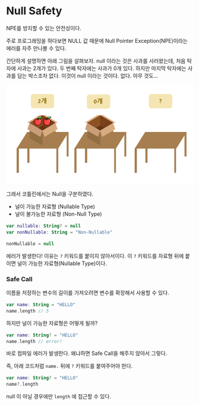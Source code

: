 # Null Safety
NPE를 방지할 수 있는 안전성이다.

주로 프로그래밍을 하다보면 NULL 값 때문에 Null Pointer Exception(NPE)이라는 에러를 자주 만나볼 수 있다. 

간단하게 설명하면 아래 그림을 살펴보자. null 이라는 것은 사과를 사러왔는데, 처음 탁자에 사과는 2개가 있다. 두 번째 탁자에는 사과가 0개 있다. 하지만 마지막 탁자에는 사과를 담는 박스조차 없다. 이것이 null 이라는 것이다. 없다. 아무 것도...

![Alt text](참조%20이미지/널%20참조.png)

그래서 코틀린에서는 Null을 구분하였다.
- 널이 가능한 자료형 (Nullable Type)
- 널이 불가능한 자료형 (Non-Null Type)

```kotlin
var nullable: String? = null
var nonNullable: String = "Non-Nullable"
```
```kotlin
nonNullable = null
```
에러가 발생한다! 이유는 `?` 키워드를 붙이지 않아서이다. 이 `?` 키워드를 자료형 뒤에 붙이면 널이 가능한 자료형(Nullable Type)이다.

### Safe Call
이름을 저장하는 변수의 길이를 가져오려면 변수를 확장해서 사용할 수 있다.
```kotlin
var name: String = "HELLO"
name.length // 5
```
하지만 널이 가능한 자료형은 어떻게 될까?
```kotlin
var name: String? = "HELLO"
name.length // error!
```
바로 컴파일 에러가 발생한다. 왜냐하면 Safe Call을 해주지 않아서 그렇다.

즉, 아래 코드처럼 `name.` 뒤에 `?` 키워드를 붙여주어야 한다.
```kotlin
var name: String? = "HELLO"
name?.length
```
null 이 아닐 경우에만 `length` 에 접근할 수 있다.